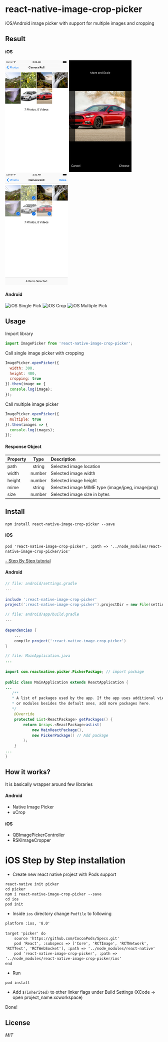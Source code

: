 # react-native-image-crop-picker
iOS/Android image picker with support for multiple images and cropping

## Result

#### iOS
<img width=200 title="iOS Single Pick" src="https://github.com/ivpusic/react-native-image-crop-picker/blob/master/images/ios_single_pick.png">
<img width=200 title="iOS Crop" src="https://github.com/ivpusic/react-native-image-crop-picker/blob/master/images/ios_crop.png">
<img width=200 title="iOS Multiple Pick" src="https://github.com/ivpusic/react-native-image-crop-picker/blob/master/images/ios_multiple_pick.png">

#### Android
<img width=200 title="iOS Single Pick" src="https://github.com/ivpusic/react-native-image-crop-picker/blob/master/images/android_single_pick.png">
<img width=200 title="iOS Crop" src="https://github.com/ivpusic/react-native-image-crop-picker/blob/master/images/android_crop.png">
<img width=200 title="iOS Multiple Pick" src="https://github.com/ivpusic/react-native-image-crop-picker/blob/master/images/android_multiple.png">

## Usage

Import library
```javascript
import ImagePicker from 'react-native-image-crop-picker';
```

Call single image picker with cropping
```javascript
ImagePicker.openPicker({
  width: 300,
  height: 400,
  cropping: true
}).then(image => {
  console.log(image);
});
```

Call multiple image picker
```javascript
ImagePicker.openPicker({
  multiple: true
}).then(images => {
  console.log(images);
});
```

#### Response Object

| Property        | Type           | Description  |
| ------------- |:-------------:| :-----|
| path          | string | Selected image location |
| width      | number      | Selected image width |
| height | number      | Selected image height |
| mime | string | Selected image MIME type (image/jpeg, image/png) |
| size | number | Selected image size in bytes |

## Install

`npm install react-native-image-crop-picker --save`

#### iOS

```
pod 'react-native-image-crop-picker', :path => '../node_modules/react-native-image-crop-picker/ios'
```

[- Step By Step tutorial](https://github.com/ivpusic/react-native-image-crop-picker#ios-step-by-step-installation)

#### Android
```gradle
// file: android/settings.gradle
...

include ':react-native-image-crop-picker'
project(':react-native-image-crop-picker').projectDir = new File(settingsDir, '../node_modules/react-native-image-crop-picker/android')
```
```gradle
// file: android/app/build.gradle
...

dependencies {
    ...
    compile project(':react-native-image-crop-picker')
}
```

```java
// file: MainApplication.java
...

import com.reactnative.picker.PickerPackage; // import package

public class MainApplication extends ReactApplication {
...
   /**
   * A list of packages used by the app. If the app uses additional views
   * or modules besides the default ones, add more packages here.
   */
    @Override
    protected List<ReactPackage> getPackages() {
        return Arrays.<ReactPackage>asList(
            new MainReactPackage(),
            new PickerPackage() // Add package
        );
    }
...
}
```

## How it works?

It is basically wrapper around few libraries

#### Android
- Native Image Picker
- uCrop

#### iOS
- QBImagePickerController
- RSKImageCropper

# iOS Step by Step installation

- Create new react native project with Pods support
```
react-native init picker
cd picker
npm i react-native-image-crop-picker --save
cd ios
pod init
```

- Inside `ios` directory change `Podfile` to following
```
platform :ios, '8.0'

target 'picker' do
    source 'https://github.com/CocoaPods/Specs.git'
    pod 'React', :subspecs => ['Core', 'RCTImage', 'RCTNetwork', 'RCTText', 'RCTWebSocket'], :path => '../node_modules/react-native'
    pod 'react-native-image-crop-picker', :path => '../node_modules/react-native-image-crop-picker/ios'
end
```

- Run
```
pod install
```

- Add `$(inherited)` to other linker flags under Build Settings (XCode -> open project_name.xcworkspace)

Done!

## License
*MIT*
